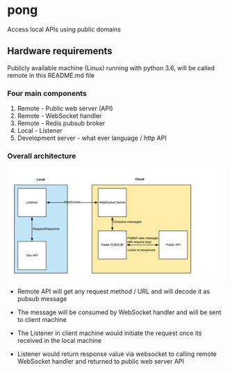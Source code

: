 # pong
Access local APIs using public domains 

## Hardware requirements

Publicly available machine (Linux) running with python 3.6, will be called remote in this README.md file

### Four main components

1. Remote - Public web server (API)
2. Remote - WebSocket handler
3. Remote - Redis pubsub broker
4. Local  - Listener
5. Development server - what ever language / http API

### Overall architecture

![Alt text](pong.png?raw=true "Diagram")


* Remote API will get any request method / URL and will decode it as pubsub message

* The message will be consumed by WebSocket handler and will be sent to client machine

* The Listener in client machine would initiate the request once its received in the local machine

* Listener would return response value via websocket to calling remote WebSocket handler and returned to public web server API

 
